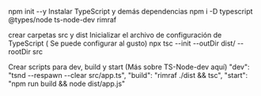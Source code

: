 npm init --y
Instalar TypeScript y demás dependencias
npm i -D typescript @types/node ts-node-dev rimraf

crear carpetas src y dist
Inicializar el archivo de configuración de TypeScript ( Se puede configurar al gusto)
npx tsc --init --outDir dist/ --rootDir src

Crear scripts para dev, build y start (Más sobre TS-Node-dev aquí)
"dev": "tsnd --respawn --clear src/app.ts", "build": "rimraf ./dist && tsc", "start": "npm run build && node dist/app.js"